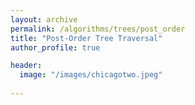 ```yaml
---
layout: archive
permalink: /algorithms/trees/post_order
title: "Post-Order Tree Traversal"
author_profile: true

header:
  image: "/images/chicagotwo.jpeg"
  
---
```


